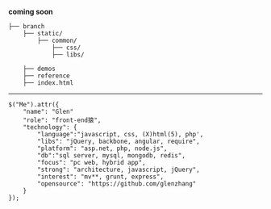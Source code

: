 **coming soon**
 
    ├── branch
        ├── static/  
            ├── common/                
                ├── css/    
                ├── libs/    
     
        ├── demos
        ├── reference
        ├── index.html

----------

    $("Me").attr({
        "name": "Glen"
        "role": "front-end猿",
        "technology": {
            "language":"javascript, css, (X)html(5), php',
            "libs": "jQuery, backbone, angular, require",
            "platform": "asp.net, php, node.js",
            "db":"sql server, mysql, mongodb, redis",
            "focus": "pc web, hybrid app",
            "strong": "architecture, javascript, jQuery",
            "interest": "mv**, grunt, express",
            "opensource": "https://github.com/glenzhang"
        }
    });
